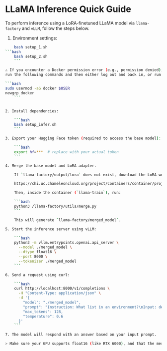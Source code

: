 # LLaMA Inference Quick Guide

To perform inference using a LoRA-finetuned LLaMA model via `llama-factory` and `vLLM`, follow the steps below.

1. Environment settings:
```bash
    bash setup_1.sh
```bash
    bash setup_2.sh
    ```

⚠️ If you encounter a Docker permission error (e.g., permission denied),
run the following commands and then either log out and back in, or run newgrp docker to apply the change:

```bash
sudo usermod -aG docker $USER
newgrp docker
    ```


2. Install dependencies:

    ```bash
    bash setup_infer.sh
    ```

3. Export your Hugging Face token (required to access the base model):

    ```bash
    export hf=***  # replace with your actual token
    ```

4. Merge the base model and LoRA adapter.

    If `llama-factory/output/lora` does not exist, download the LoRA weights from Chameleon UC:

    https://chi.uc.chameleoncloud.org/project/containers/container/project6_model/lora

    Then, inside the container (`llama-train`), run:

    ```bash
    python3 /llama-factory/utils/merge.py
    ```

    This will generate `llama-factory/merged_model`.

5. Start the inference server using vLLM:

    ```bash
    python3 -m vllm.entrypoints.openai.api_server \
      --model ./merged_model \
      --dtype float16 \
      --port 8000 \
      --tokenizer ./merged_model
    ```

6. Send a request using curl:

    ```bash
    curl http://localhost:8000/v1/completions \
      -H "Content-Type: application/json" \
      -d '{
        "model": "./merged_model",
        "prompt": "Instruction: What list in an environment?\nInput: def list_states saltenv '\''base'\'' return __context__['\''fileclient''] list_states saltenv\nOutput:",
        "max_tokens": 128,
        "temperature": 0.6
      }'
    ```

7. The model will respond with an answer based on your input prompt.

> Make sure your GPU supports float16 (like RTX 6000), and that the merged model directory is correct.
